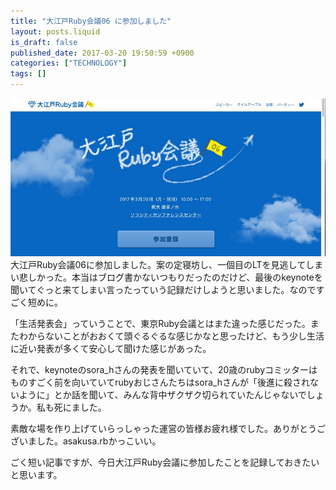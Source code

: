 ```yaml
---
title: "大江戸Ruby会議06 に参加しました"
layout: posts.liquid
is_draft: false
published_date: 2017-03-20 19:50:59 +0900
categories: ["TECHNOLOGY"]
tags: []
---
```


 <img class="in_article" src="/public/images/2017/09/84614-1qn4qhibxzfixfj1kaowyhw.jpg">大江戸Ruby会議06に参加しました。案の定寝坊し、一個目のLTを見逃してしまい悲しかった。本当はブログ書かないつもりだったのだけど、最後のkeynoteを聞いてぐっと来てしまい言ったっていう記録だけしようと思いました。なのですごく短めに。

「生活発表会」っていうことで、東京Ruby会議とはまた違った感じだった。またわからないことがおおくて頭ぐるぐるな感じかなと思ったけど、もう少し生活に近い発表が多くて安心して聞けた感じがあった。

それで、keynoteのsora\_hさんの発表を聞いていて、20歳のrubyコミッターはものすごく前を向いていてrubyおじさんたちはsora\_hさんが「後進に殺されないように」とか話を聞いて、みんな背中ザクザク切られていたんじゃないでしょうか。私も死にました。

素敵な場を作り上げていらっしゃった運営の皆様お疲れ様でした。ありがとうございました。asakusa.rbかっこいい。

ごく短い記事ですが、今日大江戸Ruby会議に参加したことを記録しておきたいと思います。


